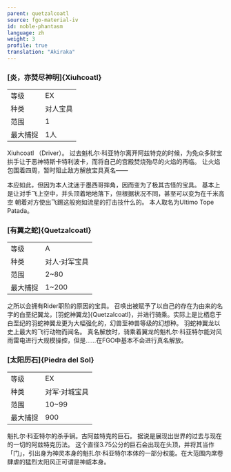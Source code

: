 ```yaml
---
parent: quetzalcoatl
source: fgo-material-iv
id: noble-phantasm
language: zh
weight: 3
profile: true
translation: "Akiraka"
---
```


### [炎，亦焚尽神明]{Xiuhcoatl}

<table>
  <tr><td>等级</td><td>EX</td></tr>
  <tr><td>种类</td><td>对人宝具</td></tr>
  <tr><td>范围</td><td>1</td></tr>
  <tr><td>最大捕捉</td><td>1人</td></tr>
</table>

Xiuhcoatl （Driver）。
过去魁札尔·科亚特尔离开阿兹特克的时候，为免众多财宝拱手让于恶神特斯卡特利波卡，而将自己的宫殿焚烧殆尽的火焰的再临。
让火焰包围着四周，暂时阻止敌方解放宝具真名——

本应如此，但因为本人沈迷于墨西哥摔角，因而变为了极其古怪的宝具。
基本上是让对手飞上空中，并头顶着地地落下，但根据状况不同，甚至可以变为在千米高空
朝着对方使出飞踢这般宛如流星的打击技什么的。
本人取名为Ultimo Tope Patada。

### [有翼之蛇]{Quetzalcoatl}

<table>
  <tr><td>等级</td><td>A</td></tr>
  <tr><td>种类</td><td>对人·对军宝具</td></tr>
  <tr><td>范围</td><td>2~80</td></tr>
  <tr><td>最大捕捉</td><td>1~200</td></tr>
</table>

之所以会拥有Rider职阶的原因的宝具。
召唤出被赋予了以自己的存在为由来的名字的白垩纪翼龙，[羽蛇神翼龙]{Quetzalcoatl}，并进行骑乘。实际上是比栖息于白垩纪的羽蛇神翼龙更为大幅强化的，幻兽至神兽等级的幻想种。
羽蛇神翼龙以史上最大的飞行动物而闻名。
真名解放时，骑乘着翼龙的魁札尔·科亚特尔能对风雨雷电进行大规模操控，但是……在FGO中基本不会进行真名解放。

### [太阳历石]{Piedra del Sol}

<table>
  <tr><td>等级</td><td>EX</td></tr>
  <tr><td>种类</td><td>对军·对城宝具</td></tr>
  <tr><td>范围</td><td>10~99 </td></tr>
  <tr><td>最大捕捉</td><td>900</td></tr>
</table>

魁扎尔·科亚特尔的杀手锏。古阿兹特克的巨石。
据说是展现出世界的过去与现在的一切的阿兹特克历法。
这个直径3.75公分的巨石会出现在头顶，并将其当作「门」，引出身为神灵本身的魁扎尔·科亚特尔本体的一部分权能。在大范围内席卷肆虐的猛烈太阳风正可谓是神威本身。
